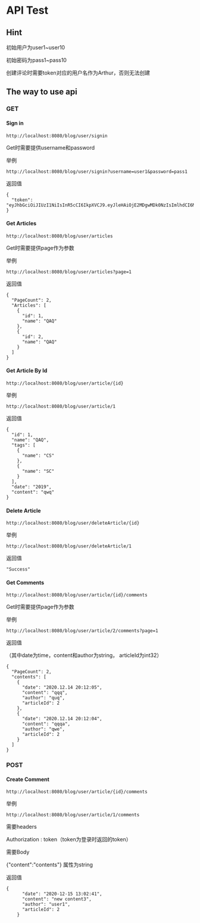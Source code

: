 

# API Test

## Hint

初始用户为user1\~user10

初始密码为pass1\~pass10

创建评论时需要token对应的用户名作为Arthur，否则无法创建

## The way to use api

### GET

#### 	**Sign in**

```
http://localhost:8080/blog/user/signin
```

Get时需要提供username和password

举例

```
http://localhost:8080/blog/user/signin?username=user1&password=pass1
```

返回值

```
{
  "token": "eyJhbGciOiJIUzI1NiIsInR5cCI6IkpXVCJ9.eyJleHAiOjE2MDgwMDk0NzIsImlhdCI6MTYwODAwNTg3Mn0.7kLZW1xH7cdsQTQvM16aC_oSBxiczIQLZLXOqeIm5_c"
}
```

#### 	Get Articles

```
http://localhost:8080/blog/user/articles
```

Get时需要提供page作为参数

举例

```
http://localhost:8080/blog/user/articles?page=1
```

  返回值

```
{
  "PageCount": 2,
  "Articles": [
    {
      "id": 1,
      "name": "QAQ"
    },
    {
      "id": 2,
      "name": "QAQ"
    }
  ]
}
```

#### 	Get Article By Id

```
http://localhost:8080/blog/user/article/{id}
```

举例

```
http://localhost:8080/blog/user/article/1
```

返回值

```
{
  "id": 1,
  "name": "QAQ",
  "tags": [
    {
      "name": "CS"
    },
    {
      "name": "SC"
    }
  ],
  "date": "2019",
  "content": "qwq"
}
```

#### 	Delete Article

```
http://localhost:8080/blog/user/deleteArticle/{id}
```

举例

```
http://localhost:8080/blog/user/deleteArticle/1
```

返回值

```
"Success"
```

#### 	Get Comments

```
http://localhost:8080/blog/user/article/{id}/comments
```

Get时需要提供page作为参数

举例

```
http://localhost:8080/blog/user/article/2/comments?page=1
```

返回值

（其中date为time，content和author为string， articleId为int32）

```
{
  "PageCount": 2,
  "contents": [
    {
      "date": "2020.12.14 20:12:05",
      "content": "qqq",
      "author": "quq",
      "articleId": 2
    },
    {
      "date": "2020.12.14 20:12:04",
      "content": "qqqa",
      "author": "qwe",
      "articleId": 2
    }
  ]
}
```

### POST

#### 	Create Comment

```
http://localhost:8080/blog/user/article/{id}/comments
```

举例

```
http://localhost:8080/blog/user/article/1/comments
```

需要headers

Authorization : token（token为登录时返回的token）

需要Body

{"content":"contents"} 属性为string

返回值

```
{
      "date": "2020-12-15 13:02:41",
      "content": "new content3",
      "author": "user1",
      "articleId": 2
    }
```

